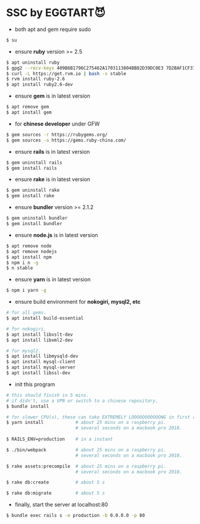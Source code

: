 # SSC by EGGTART😈

* both apt and gem require sudo
```bash
$ su
```

* ensure **ruby** version >= 2.5
```bash
$ apt uninstall ruby
$ gpg2 --recv-keys 409B6B1796C275462A1703113804BB82D39DC0E3 7D2BAF1CF37B13E2069D6956105BD0E739499BDB
$ curl -L https://get.rvm.io | bash -s stable
$ rvm install ruby-2.6
$ apt install ruby2.6-dev
```

* ensure **gem** is in latest version
```bash
$ apt remove gem
$ apt install gem
```

* for **chinese developer** under GFW
```bash
$ gem sources -r https://rubygems.org/
$ gem sources -a https://gems.ruby-china.com/
```

* ensure **rails** is in latest version
```bash
$ gem uninstall rails
$ gem install rails
```

* ensure **rake** is in latest version
```bash
$ gem uninstall rake
$ gem install rake
```

* ensure **bundler** version >= 2.1.2
```bash
$ gem uninstall bundler
$ gem install bundler
```

* ensure **node.js** is in latest version
```bash
$ apt remove node
$ apt remove nodejs
$ apt install npm
$ npm i n -g
$ n stable
```

* ensure **yarn** is in latest version
```bash
$ npm i yarn -g
```

* ensure build environment for **nokogiri, mysql2, etc**
```bash
# for all gems.
$ apt install build-essential

# for nokogiri.
$ apt install libxslt-dev
$ apt install libxml2-dev

# for mysql2.
$ apt install libmysqld-dev
$ apt install mysql-client
$ apt install mysql-server
$ apt install libssl-dev
```

* init this program
```bash
# this should finish in 5 mins.
# if didn't, use a VPN or switch to a chinese repository.
$ bundle install

# for slower CPU(s), these can take EXTREMELY LOOOOOOOOOOONG in first run.
$ yarn install            # about 25 mins on a raspberry pi.
                          # several seconds on a macbook pro 2018.
                          
$ RAILS_ENV=production    # in a instant

$ ./bin/webpack           # about 25 mins on a raspberry pi.
                          # several seconds on a macbook pro 2018.

$ rake assets:precompile  # about 25 mins on a raspberry pi.
                          # several seconds on a macbook pro 2018.

$ rake db:create          # about 5 s

$ rake db:migrate         # about 5 s
```

* finally, start the server at localhost:80
```bash
$ bundle exec rails s -e production -b 0.0.0.0 -p 80
```

